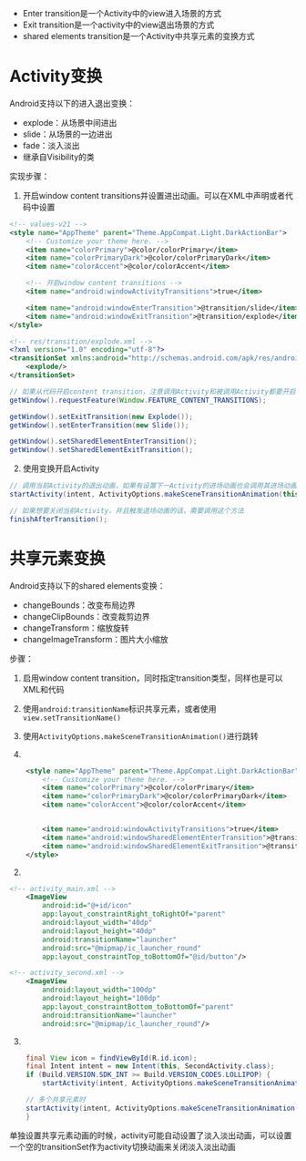 
- Enter transition是一个Activity中的view进入场景的方式
- Exit transition是一个activity中的view退出场景的方式
- shared elements transition是一个Activity中共享元素的变换方式

# Activity变换

Android支持以下的进入退出变换：
- explode：从场景中间进出
- slide：从场景的一边进出
- fade：淡入淡出
- 继承自Visibility的类

实现步骤：
1. 开启window content transitions并设置进出动画。可以在XML中声明或者代码中设置

```xml
<!-- values-v21 -->
<style name="AppTheme" parent="Theme.AppCompat.Light.DarkActionBar">
    <!-- Customize your theme here. -->
    <item name="colorPrimary">@color/colorPrimary</item>
    <item name="colorPrimaryDark">@color/colorPrimaryDark</item>
    <item name="colorAccent">@color/colorAccent</item>

    <!-- 开启window content transitions -->
    <item name="android:windowActivityTransitions">true</item>

    <item name="android:windowEnterTransition">@transition/slide</item>
    <item name="android:windowExitTransition">@transition/explode</item>
</style>

<!-- res/transition/explode.xml -->
<?xml version="1.0" encoding="utf-8"?>
<transitionSet xmlns:android="http://schemas.android.com/apk/res/android">
    <explode/>
</transitionSet>
```

```java
// 如果从代码开启content transition，注意调用Activity和被调用Activity都要开启
getWindow().requestFeature(Window.FEATURE_CONTENT_TRANSITIONS);

getWindow().setExitTransition(new Explode());
getWindow().setEnterTransition(new Slide());

getWindow().setSharedElementEnterTransition();
getWindow().setSharedElementExitTransition();
```

2. 使用变换开启Activity

```java
// 调用当前Activity的退出动画，如果有设置下一Activity的进场动画也会调用其进场动画
startActivity(intent, ActivityOptions.makeSceneTransitionAnimation(this).toBundle());

// 如果想要关闭当前Activity，并且触发退场动画的话，需要调用这个方法
finishAfterTransition();
```

# 共享元素变换
Android支持以下的shared elements变换：

- changeBounds：改变布局边界
- changeClipBounds：改变裁剪边界
- changeTransform：缩放旋转
- changeImageTransform：图片大小缩放

步骤：

1. 启用window content transition，同时指定transition类型，同样也是可以XML和代码
2. 使用`android:transitionName`标识共享元素，或者使用`view.setTransitionName()`
3. 使用`ActivityOptions.makeSceneTransitionAnimation()`进行跳转


1.

```xml
    <style name="AppTheme" parent="Theme.AppCompat.Light.DarkActionBar">
        <!-- Customize your theme here. -->
        <item name="colorPrimary">@color/colorPrimary</item>
        <item name="colorPrimaryDark">@color/colorPrimaryDark</item>
        <item name="colorAccent">@color/colorAccent</item>


        <item name="android:windowActivityTransitions">true</item>
        <item name="android:windowSharedElementEnterTransition">@transition/image_transform</item>
        <item name="android:windowSharedElementExitTransition">@transition/image_transform</item>
    </style>
```

2.

```xml
<!-- activity_main.xml -->
    <ImageView
        android:id="@+id/icon"
        app:layout_constraintRight_toRightOf="parent"
        android:layout_width="40dp"
        android:layout_height="40dp"
        android:transitionName="launcher"
        android:src="@mipmap/ic_launcher_round"
        app:layout_constraintTop_toBottomOf="@id/button"/>

<!-- activity_second.xml -->
    <ImageView
        android:layout_width="100dp"
        android:layout_height="100dp"
        app:layout_constraintBottom_toBottomOf="parent"
        android:transitionName="launcher"
        android:src="@mipmap/ic_launcher_round"/>
```

3.

```java
    final View icon = findViewById(R.id.icon);
    final Intent intent = new Intent(this, SecondActivity.class);
    if (Build.VERSION.SDK_INT >= Build.VERSION_CODES.LOLLIPOP) {
        startActivity(intent, ActivityOptions.makeSceneTransitionAnimation(this,icon,"launcher").toBundle());

	// 多个共享元素时
	startActivity(intent, ActivityOptions.makeSceneTransitionAnimation(this, new Pair<>(icon, "launcher"), new Pair<>(icon2, "launcher2")).toBundle());
    }
```

单独设置共享元素动画的时候，activity可能自动设置了淡入淡出动画，可以设置一个空的transitionSet作为activity切换动画来关闭淡入淡出动画

